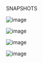 SNAPSHOTS


![image](https://github.com/HarshG003/Basic_Bank_System/assets/135963381/21ae765b-2c89-4342-afbc-c7371809ba52)

![image](https://github.com/HarshG003/Basic_Bank_System/assets/135963381/48592976-31d0-4eaf-9066-ffd25469c866)

![image](https://github.com/HarshG003/Basic_Bank_System/assets/135963381/35eb10bd-dfec-45f4-a949-1bfe42d0545d)

![image](https://github.com/HarshG003/Basic_Bank_System/assets/135963381/485a9271-604e-48cd-8ff0-89574b263e70)
